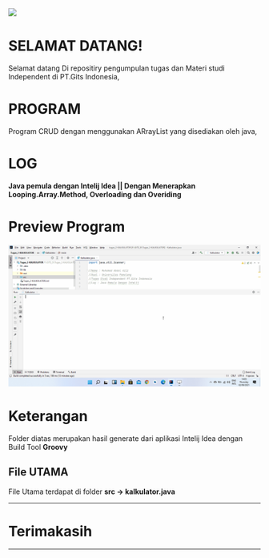 <img height="100em" src="https://github-readme-stats.vercel.app/api?username=aziez&show_icons=true&hide_border=true&&count_private=true&include_all_commits=true" />

 # SELAMAT DATANG!

Selamat datang Di repositiry pengumpulan tugas dan Materi studi Independent di PT.Gits Indonesia,

# PROGRAM
Program CRUD dengan menggunakan ARrayList yang disediakan oleh java,

# LOG
**Java pemula dengan Intelij Idea || Dengan Menerapkan Looping.Array.Method, Overloading dan Overiding**
# Preview Program
![alt text](https://github.com/aziez/SI-GITS_Indonesia/blob/main/Tugas_2-KALKULATOR/Hasil_build.gif?raw=true)


# Keterangan

Folder diatas merupakan hasil generate dari aplikasi Intelij Idea dengan Build Tool **Groovy**


## File UTAMA

 File Utama terdapat di folder **src -> kalkulator.java**

***

# Terimakasih

***
